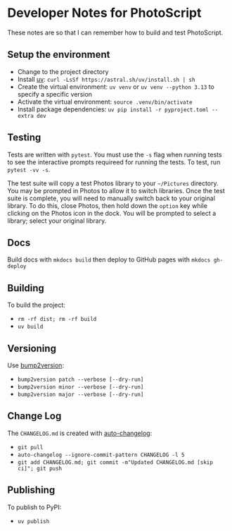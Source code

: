 # Developer Notes for PhotoScript

These notes are so that I can remember how to build and test PhotoScript.

## Setup the environment

- Change to the project directory
- Install [uv](https://github.com/astral-sh/uv): `curl -LsSf https://astral.sh/uv/install.sh | sh`
- Create the virtual environment: `uv venv` or `uv venv --python 3.13` to specify a specific version
- Activate the virtual environment: `source .venv/bin/activate`
- Install package dependencies: `uv pip install -r pyproject.toml --extra dev`

## Testing

Tests are written with `pytest`. You must use the `-s` flag when running tests to see the interactive prompts requireed for running the tests.
To test, run `pytest -vv -s`.

The test suite will copy a test Photos library to your `~/Pictures` directory.
You may be prompted in Photos to allow it to switch libraries. Once the test suite is complete,
you will need to manually switch back to your original library. To do this, close Photos, then hold
down the `option` key while clicking on the Photos icon in the dock. You will be prompted to select
a library; select your original library.

## Docs

Build docs with `mkdocs build` then deploy to GitHub pages with `mkdocs gh-deploy`


## Building

To build the project:

- `rm -rf dist; rm -rf build`
- `uv build`

## Versioning

Use [bump2version](https://github.com/c4urself/bump2version):

- `bump2version patch --verbose [--dry-run]`
- `bump2version minor --verbose [--dry-run]`
- `bump2version major --verbose [--dry-run]`

## Change Log

The `CHANGELOG.md` is created with [auto-changelog](https://github.com/cookpete/auto-changelog):

- `git pull`
- `auto-changelog --ignore-commit-pattern CHANGELOG -l 5`
- `git add CHANGELOG.md; git commit -m"Updated CHANGELOG.md [skip ci]"; git push`

## Publishing

To publish to PyPI:

- `uv publish`
